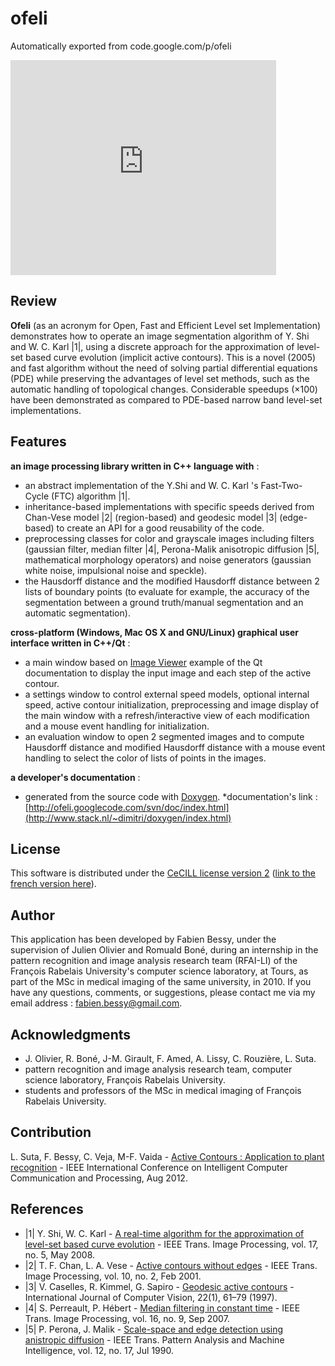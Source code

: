 # ofeli
Automatically exported from code.google.com/p/ofeli

<iframe width="425" height="344" src="https://www.youtube.com/embed/oxJ0WmNzooU" frameborder="0" allowfullscreen></iframe>

## Review
**Ofeli** (as an acronym for Open, Fast and Efficient Level set Implementation) demonstrates how to operate an image segmentation algorithm of Y. Shi and W. C. Karl |1|, using a discrete approach for the approximation of level-set based curve evolution (implicit active contours). This is a novel (2005) and fast algorithm without the need of solving partial differential equations (PDE) while preserving the advantages of level set methods, such as the automatic handling of topological changes. Considerable speedups (×100) have been demonstrated as compared to PDE-based narrow band level-set implementations.


## Features
**an image processing library written in C++ language with** :

  * an abstract implementation of the Y.Shi and W. C. Karl 's Fast-Two-Cycle (FTC) algorithm |1|.
  * inheritance-based implementations with specific speeds derived from Chan-Vese model |2| (region-based) and geodesic model |3| (edge-based) to create an API for a good reusability of the code.
  * preprocessing classes for color and grayscale images including filters (gaussian filter, median filter |4|, Perona-Malik anisotropic diffusion |5|, mathematical morphology operators) and noise generators (gaussian white noise, impulsional noise and speckle).
  * the Hausdorff distance and the modified Hausdorff distance between 2 lists of boundary points (to evaluate for example, the accuracy of the segmentation between a ground truth/manual segmentation and an automatic segmentation).

**cross-platform (Windows, Mac OS X and GNU/Linux) graphical user interface written in C++/Qt** :

  * a main window based on [Image Viewer](http://doc.qt.nokia.com/4.7/widgets-imageviewer.html) example of the Qt documentation to display the input image and each step of the active contour.
  * a settings window to control external speed models, optional internal speed, active contour initialization, preprocessing and image display of the main window with a refresh/interactive view of each modification and a mouse event handling for initialization.
  * an evaluation window to open 2 segmented images and to compute Hausdorff distance and modified Hausdorff distance with a mouse event handling to select the color of lists of points in the images.

**a developer's documentation** :

  * generated from the source code with [Doxygen](http://www.stack.nl/~dimitri/doxygen/index.html).
  *documentation's link : [http://ofeli.googlecode.com/svn/doc/index.html](http://www.stack.nl/~dimitri/doxygen/index.html)

## License

This software is distributed under the [CeCILL license version 2](http://www.cecill.info/licences/Licence_CeCILL_V2-en.html) ([link to the french version here](http://www.cecill.info/licences/Licence_CeCILL_V2-fr.html)).


## Author

This application has been developed by Fabien Bessy, under the supervision of Julien Olivier and Romuald Boné, during an internship in the pattern recognition and image analysis research team (RFAI-LI) of the François Rabelais University's computer science laboratory, at Tours, as part of the MSc in medical imaging of the same university, in 2010. If you have any questions, comments, or suggestions, please contact me via my email address : fabien.bessy@gmail.com.

## Acknowledgments

  * J. Olivier, R. Boné, J-M. Girault, F. Amed, A. Lissy, C. Rouzière, L. Suta.
  * pattern recognition and image analysis research team, computer science laboratory, François Rabelais University.
  * students and professors of the MSc in medical imaging of François Rabelais University.

## Contribution

L. Suta, F. Bessy, C. Veja, M-F. Vaida - [Active Contours : Application to plant recognition](https://drive.google.com/file/d/1hyDgBYyrIPra6b60tRHwmC6nmxEcopvvFwpKOH3lLWNPODRIdNWpFEpwXrxY/view) - IEEE International Conference on Intelligent Computer Communication and Processing, Aug 2012.

## References

  * |1| Y. Shi, W. C. Karl - [A real-time algorithm for the approximation of level-set based curve evolution](https://docs.google.com/viewer?a=v&pid=explorer&chrome=true&srcid=0Bzx5IoqehNE_MGIwYmUwYzctYTRkMC00ODMwLWI3YmUtNTFjYThlMTBkOTIy&hl=en&authkey=CPT1xeYN) - IEEE Trans. Image Processing, vol. 17, no. 5, May 2008.
  * |2| T. F. Chan, L. A. Vese - [Active contours without edges](https://docs.google.com/viewer?a=v&pid=explorer&chrome=true&srcid=0Bzx5IoqehNE_NWY5ZGMyMmYtNzkwNi00NjI0LWE4ZGMtODllZTVmZWQ5NGRm&hl=en&authkey=CNfMkNEI) - IEEE Trans. Image Processing, vol. 10, no. 2, Feb 2001.
  * |3| V. Caselles, R. Kimmel, G. Sapiro - [Geodesic active contours](https://docs.google.com/viewer?a=v&pid=explorer&chrome=true&srcid=0Bzx5IoqehNE_ZWEzNzk2ZjgtNzlkMi00NDY0LTkzZjQtYWQ5N2EyNDA5NGE3&hl/edit?usp=sharing) - International Journal of Computer Vision, 22(1), 61–79 (1997).
  * |4| S. Perreault, P. Hébert - [Median filtering in constant time](https://docs.google.com/file/d/0Bzx5IoqehNE_Y3RsdnpVODFVcjA/edit?usp=sharing) - IEEE Trans. Image Processing, vol. 16, no. 9, Sep 2007.
  * |5| P. Perona, J. Malik - [Scale-space and edge detection using anistropic diffusion](https://docs.google.com/viewer?a=v&pid=explorer&chrome=true&srcid=0Bzx5IoqehNE_NmJmZWZkM2ItN2ZhZS00NjA4LTk3Y2UtNTNmYzkxYjFjNjU4&hl=en&authkey=CPDnxN8H) - IEEE Trans. Pattern Analysis and Machine Intelligence, vol. 12, no. 17, Jul 1990.

